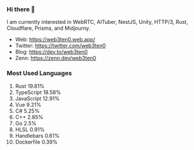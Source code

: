 ### Hi there 👋

I am currently interested in WebRTC, AITuber, NestJS, Unity, HTTP/3, Rust, Cloudflare, Prisma, and Midjourny. 

- Web: https://web3ten0.web.app/
- Twitter: https://twitter.com/web3ten0
- Blog: https://dev.to/web3ten0
- Zenn: https://zenn.dev/web3ten0

### Most Used Languages 

1. Rust 19.81%
2. TypeScript 18.58%
3. JavaScript 12.91%
4. Vue 9.21%
5. C# 5.25%
6. C++ 2.85%
7. Go 2.5%
8. HLSL 0.91%
9. Handlebars 0.61%
10. Dockerfile 0.39%
